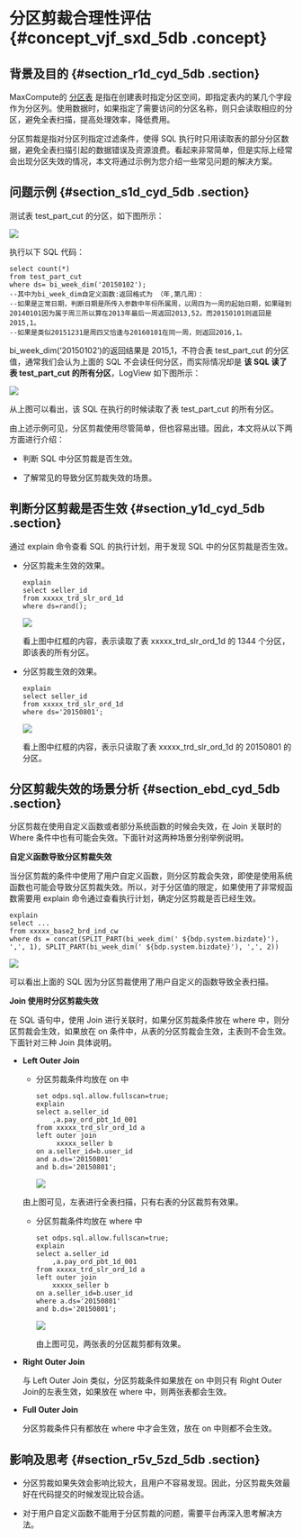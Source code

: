 # 分区剪裁合理性评估 {#concept_vjf_sxd_5db .concept}

## 背景及目的 {#section_r1d_cyd_5db .section}

MaxCompute的 [分区表](../../../../cn.zh-CN/用户指南/基本概念/分区.md) 是指在创建表时指定分区空间，即指定表内的某几个字段作为分区列。使用数据时，如果指定了需要访问的分区名称，则只会读取相应的分区，避免全表扫描，提高处理效率，降低费用。

分区剪裁是指对分区列指定过滤条件，使得 SQL 执行时只用读取表的部分分区数据，避免全表扫描引起的数据错误及资源浪费。看起来非常简单，但是实际上经常会出现分区失效的情况，本文将通过示例为您介绍一些常见问题的解决方案。

## 问题示例 {#section_s1d_cyd_5db .section}

测试表 test\_part\_cut 的分区，如下图所示：

![](http://static-aliyun-doc.oss-cn-hangzhou.aliyuncs.com/assets/img/12162/15573799601178_zh-CN.png)

执行以下 SQL 代码：

```
select count(*)
from test_part_cut
where ds= bi_week_dim('20150102');
--其中为bi_week_dim自定义函数:返回格式为 （年,第几周）：
--如果是正常日期，判断日期是所传入参数中年份所属周，以周四为一周的起始日期，如果碰到20140101因为属于周三所以算在2013年最后一周返回2013,52。而20150101则返回是2015,1。
--如果是类似20151231是周四又恰逢与20160101在同一周，则返回2016,1。
```

bi\_week\_dim\(‘20150102’\)的返回结果是 2015,1，不符合表 test\_part\_cut 的分区值，通常我们会认为上面的 SQL 不会读任何分区，而实际情况却是 **该 SQL 读了表 test\_part\_cut 的所有分区**，LogView 如下图所示：

![](http://static-aliyun-doc.oss-cn-hangzhou.aliyuncs.com/assets/img/12162/15573799611179_zh-CN.png)

从上图可以看出，该 SQL 在执行的时候读取了表 test\_part\_cut 的所有分区。

由上述示例可见，分区剪裁使用尽管简单，但也容易出错。因此，本文将从以下两方面进行介绍：

-   判断 SQL 中分区剪裁是否生效。

-   了解常见的导致分区剪裁失效的场景。


## 判断分区剪裁是否生效 {#section_y1d_cyd_5db .section}

通过 explain 命令查看 SQL 的执行计划，用于发现 SQL 中的分区剪裁是否生效。

-   分区剪裁未生效的效果。

    ```
    explain
    select seller_id
    from xxxxx_trd_slr_ord_1d
    where ds=rand();
    ```

    ![](http://static-aliyun-doc.oss-cn-hangzhou.aliyuncs.com/assets/img/12162/15573799611180_zh-CN.png)

    看上图中红框的内容，表示读取了表 xxxxx\_trd\_slr\_ord\_1d 的 1344 个分区，即该表的所有分区。

-   分区剪裁生效的效果。

    ```
    explain
    select seller_id
    from xxxxx_trd_slr_ord_1d
    where ds='20150801';
    ```

    ![](http://static-aliyun-doc.oss-cn-hangzhou.aliyuncs.com/assets/img/12162/15573799611181_zh-CN.png)

    看上图中红框的内容，表示只读取了表 xxxxx\_trd\_slr\_ord\_1d 的 20150801 的分区。


## 分区剪裁失效的场景分析 {#section_ebd_cyd_5db .section}

分区剪裁在使用自定义函数或者部分系统函数的时候会失效，在 Join 关联时的 Where 条件中也有可能会失效。下面针对这两种场景分别举例说明。

 **自定义函数导致分区剪裁失效** 

当分区剪裁的条件中使用了用户自定义函数，则分区剪裁会失效，即使是使用系统函数也可能会导致分区剪裁失效。所以，对于分区值的限定，如果使用了非常规函数需要用 explain 命令通过查看执行计划，确定分区剪裁是否已经生效。

```
explain
select ...
from xxxxx_base2_brd_ind_cw
where ds = concat(SPLIT_PART(bi_week_dim(' ${bdp.system.bizdate}'), ',', 1), SPLIT_PART(bi_week_dim(' ${bdp.system.bizdate}'), ',', 2))
```

![](http://static-aliyun-doc.oss-cn-hangzhou.aliyuncs.com/assets/img/12162/15573799611183_zh-CN.png)

可以看出上面的 SQL 因为分区剪裁使用了用户自定义的函数导致全表扫描。

 **Join 使用时分区剪裁失效** 

在 SQL 语句中，使用 Join 进行关联时，如果分区剪裁条件放在 where 中，则分区剪裁会生效，如果放在 on 条件中，从表的分区剪裁会生效，主表则不会生效。下面针对三种 Join 具体说明。

-   **Left Outer Join**

    -   分区剪裁条件均放在 on 中

        ```
        set odps.sql.allow.fullscan=true;
        explain
        select a.seller_id
            ,a.pay_ord_pbt_1d_001
        from xxxxx_trd_slr_ord_1d a
        left outer join
             xxxxx_seller b
        on a.seller_id=b.user_id
        and a.ds='20150801'
        and b.ds='20150801';
        ```

        ![](http://static-aliyun-doc.oss-cn-hangzhou.aliyuncs.com/assets/img/12162/15573799611184_zh-CN.png)

    由上图可见，左表进行全表扫描，只有右表的分区裁剪有效果。

    -   分区剪裁条件均放在 where 中

        ```
        set odps.sql.allow.fullscan=true;
        explain
        select a.seller_id
            ,a.pay_ord_pbt_1d_001
        from xxxxx_trd_slr_ord_1d a
        left outer join
            xxxxx_seller b
        on a.seller_id=b.user_id
        where a.ds='20150801'
        and b.ds='20150801';
        ```

        ![](http://static-aliyun-doc.oss-cn-hangzhou.aliyuncs.com/assets/img/12162/15573799611185_zh-CN.png)

        由上图可见，两张表的分区裁剪都有效果。

-   **Right Outer Join**

    与 Left Outer Join 类似，分区剪裁条件如果放在 on 中则只有 Right Outer Join的左表生效，如果放在 where 中，则两张表都会生效。

-   **Full Outer Join**

    分区剪裁条件只有都放在 where 中才会生效，放在 on 中则都不会生效。


## 影响及思考 {#section_r5v_5zd_5db .section}

-   分区剪裁如果失效会影响比较大，且用户不容易发现。因此，分区剪裁失效最好在代码提交的时候发现比较合适。

-   对于用户自定义函数不能用于分区剪裁的问题，需要平台再深入思考解决方法。


